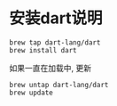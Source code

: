 # 安装dart说明

```shell
brew tap dart-lang/dart
brew install dart
```

如果一直在加载中, 更新

```shell
brew untap dart-lang/dart
brew update
```